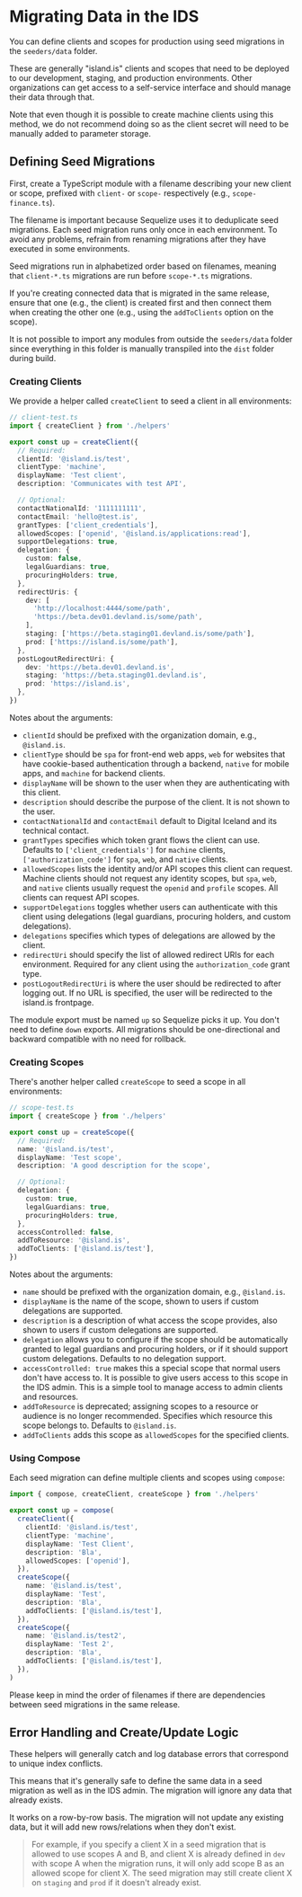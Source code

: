 # Migrating Data in the IDS

You can define clients and scopes for production using seed migrations in the `seeders/data` folder.

These are generally "island.is" clients and scopes that need to be deployed to our development, staging, and production environments. Other organizations can get access to a self-service interface and should manage their data through that.

Note that even though it is possible to create machine clients using this method, we do not recommend doing so as the client secret will need to be manually added to parameter storage.

## Defining Seed Migrations

First, create a TypeScript module with a filename describing your new client or scope, prefixed with `client-` or `scope-` respectively (e.g., `scope-finance.ts`).

The filename is important because Sequelize uses it to deduplicate seed migrations. Each seed migration runs only once in each environment. To avoid any problems, refrain from renaming migrations after they have executed in some environments.

Seed migrations run in alphabetized order based on filenames, meaning that `client-*.ts` migrations are run before `scope-*.ts` migrations.

If you're creating connected data that is migrated in the same release, ensure that one (e.g., the client) is created first and then connect them when creating the other one (e.g., using the `addToClients` option on the scope).

It is not possible to import any modules from outside the `seeders/data` folder since everything in this folder is manually transpiled into the `dist` folder during build.

### Creating Clients

We provide a helper called `createClient` to seed a client in all environments:

```typescript
// client-test.ts
import { createClient } from './helpers'

export const up = createClient({
  // Required:
  clientId: '@island.is/test',
  clientType: 'machine',
  displayName: 'Test client',
  description: 'Communicates with test API',

  // Optional:
  contactNationalId: '1111111111',
  contactEmail: 'hello@test.is',
  grantTypes: ['client_credentials'],
  allowedScopes: ['openid', '@island.is/applications:read'],
  supportDelegations: true,
  delegation: {
    custom: false,
    legalGuardians: true,
    procuringHolders: true,
  },
  redirectUris: {
    dev: [
      'http://localhost:4444/some/path',
      'https://beta.dev01.devland.is/some/path',
    ],
    staging: ['https://beta.staging01.devland.is/some/path'],
    prod: ['https://island.is/some/path'],
  },
  postLogoutRedirectUri: {
    dev: 'https://beta.dev01.devland.is',
    staging: 'https://beta.staging01.devland.is',
    prod: 'https://island.is',
  },
})
```

Notes about the arguments:

- `clientId` should be prefixed with the organization domain, e.g., `@island.is`.
- `clientType` should be `spa` for front-end web apps, `web` for websites that have cookie-based authentication through a backend, `native` for mobile apps, and `machine` for backend clients.
- `displayName` will be shown to the user when they are authenticating with this client.
- `description` should describe the purpose of the client. It is not shown to the user.
- `contactNationalId` and `contactEmail` default to Digital Iceland and its technical contact.
- `grantTypes` specifies which token grant flows the client can use. Defaults to `['client_credentials']` for `machine` clients, `['authorization_code']` for `spa`, `web`, and `native` clients.
- `allowedScopes` lists the identity and/or API scopes this client can request. Machine clients should not request any identity scopes, but `spa`, `web`, and `native` clients usually request the `openid` and `profile` scopes. All clients can request API scopes.
- `supportDelegations` toggles whether users can authenticate with this client using delegations (legal guardians, procuring holders, and custom delegations).
- `delegations` specifies which types of delegations are allowed by the client.
- `redirectUri` should specify the list of allowed redirect URIs for each environment. Required for any client using the `authorization_code` grant type.
- `postLogoutRedirectUri` is where the user should be redirected to after logging out. If no URL is specified, the user will be redirected to the island.is frontpage.

The module export must be named `up` so Sequelize picks it up. You don't need to define `down` exports. All migrations should be one-directional and backward compatible with no need for rollback.

### Creating Scopes

There's another helper called `createScope` to seed a scope in all environments:

```typescript
// scope-test.ts
import { createScope } from './helpers'

export const up = createScope({
  // Required:
  name: '@island.is/test',
  displayName: 'Test scope',
  description: 'A good description for the scope',

  // Optional:
  delegation: {
    custom: true,
    legalGuardians: true,
    procuringHolders: true,
  },
  accessControlled: false,
  addToResource: '@island.is',
  addToClients: ['@island.is/test'],
})
```

Notes about the arguments:

- `name` should be prefixed with the organization domain, e.g., `@island.is`.
- `displayName` is the name of the scope, shown to users if custom delegations are supported.
- `description` is a description of what access the scope provides, also shown to users if custom delegations are supported.
- `delegation` allows you to configure if the scope should be automatically granted to legal guardians and procuring holders, or if it should support custom delegations. Defaults to no delegation support.
- `accessControlled: true` makes this a special scope that normal users don't have access to. It is possible to give users access to this scope in the IDS admin. This is a simple tool to manage access to admin clients and resources.
- `addToResource` is deprecated; assigning scopes to a resource or audience is no longer recommended. Specifies which resource this scope belongs to. Defaults to `@island.is`.
- `addToClients` adds this scope as `allowedScopes` for the specified clients.

### Using Compose

Each seed migration can define multiple clients and scopes using `compose`:

```typescript
import { compose, createClient, createScope } from './helpers'

export const up = compose(
  createClient({
    clientId: '@island.is/test',
    clientType: 'machine',
    displayName: 'Test Client',
    description: 'Bla',
    allowedScopes: ['openid'],
  }),
  createScope({
    name: '@island.is/test',
    displayName: 'Test',
    description: 'Bla',
    addToClients: ['@island.is/test'],
  }),
  createScope({
    name: '@island.is/test2',
    displayName: 'Test 2',
    description: 'Bla',
    addToClients: ['@island.is/test'],
  }),
)
```

Please keep in mind the order of filenames if there are dependencies between seed migrations in the same release.

## Error Handling and Create/Update Logic

These helpers will generally catch and log database errors that correspond to unique index conflicts.

This means that it's generally safe to define the same data in a seed migration as well as in the IDS admin. The migration will ignore any data that already exists.

It works on a row-by-row basis. The migration will not update any existing data, but it will add new rows/relations when they don't exist.

> For example, if you specify a client X in a seed migration that is allowed to use scopes A and B, and client X is already defined in `dev` with scope A when the migration runs, it will only add scope B as an allowed scope for client X. The seed migration may still create client X on `staging` and `prod` if it doesn't already exist.
